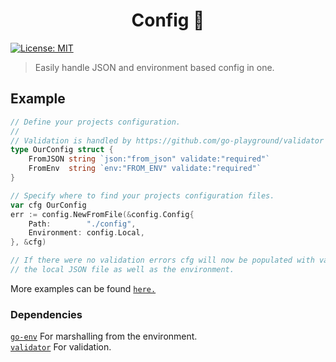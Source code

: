 <h1 align="center">Config 📃</h1>
<p>
  <a href="#" target="_blank">
    <img alt="License: MIT" src="https://img.shields.io/badge/License-MIT-yellow.svg" />
  </a>
</p>

> Easily handle JSON and environment based config in one.

## Example

```go
// Define your projects configuration.
// 
// Validation is handled by https://github.com/go-playground/validator
type OurConfig struct {
    FromJSON string `json:"from_json" validate:"required"`
    FromEnv  string `env:"FROM_ENV" validate:"required"`
}

// Specify where to find your projects configuration files.
var cfg OurConfig
err := config.NewFromFile(&config.Config{
    Path:        "./config",
    Environment: config.Local,
}, &cfg)

// If there were no validation errors cfg will now be populated with values from 
// the local JSON file as well as the environment.
```

More examples can be found [`here.`](/examples)

### Dependencies

[`go-env`](https://github.com/syndbg/goenv) For marshalling from the environment. </br>
[`validator`](https://github.com/go-playground/validator) For validation.